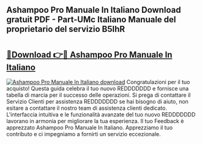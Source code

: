 ## Ashampoo Pro Manuale In Italiano Download gratuit PDF - Part-UMc Italiano Manuale del proprietario del servizio B5IhR

# <h2><a href="http://dfbeuv5.blite.top/?on=Ashampoo+Pro+Manuale+In+Italiano">🔗Download 👉🔴 Ashampoo Pro Manuale In Italiano</a></h2>

[![Ashampoo Pro Manuale In Italiano download](https://i.imgur.com/lujVjoI.png)](http://dfbeuv5.blite.top/?on=Ashampoo+Pro+Manuale+In+Italiano)
Congratulazioni per il tuo acquisto! Questa guida celebra il tuo nuovo REDDDDDDD e fornisce una tabella di marcia per il successo delle operazioni. Si prega di contattare il Servizio Clienti per assistenza REDDDDDDD se hai bisogno di aiuto, non esitare a contattare il nostro team di assistenza clienti dedicato. L'interfaccia intuitiva e le funzionalità avanzate del tuo nuovo REDDDDDDD lavorano in armonia per migliorare la tua esperienza. Il tuo Feedback è apprezzato Ashampoo Pro Manuale In Italiano. Apprezziamo il tuo contributo e ci impegniamo a fornirti un servizio eccezionale.
